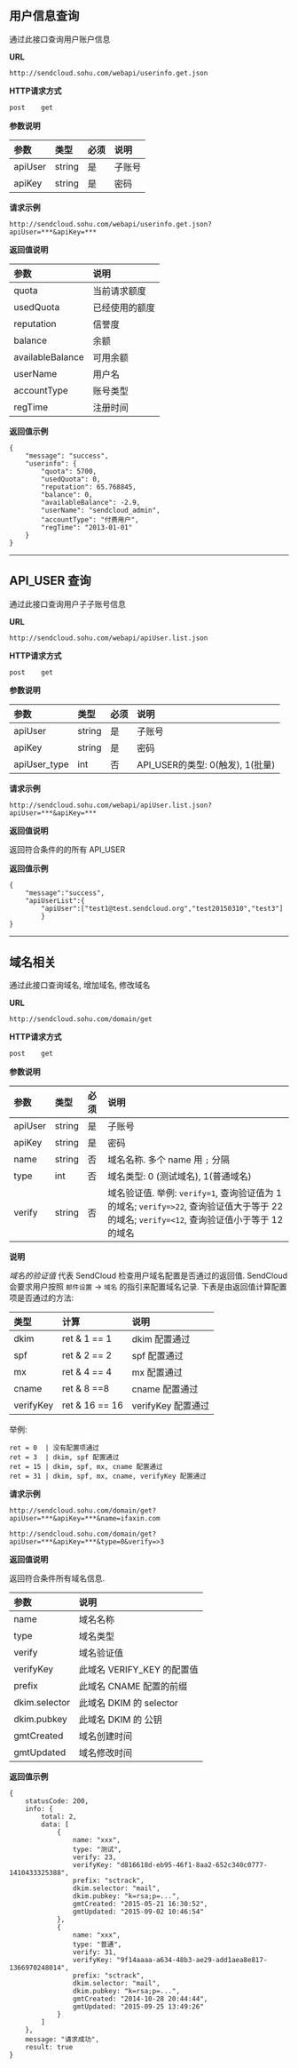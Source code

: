 
## 用户信息查询
    
通过此接口查询用户账户信息
    
**URL**
```
http://sendcloud.sohu.com/webapi/userinfo.get.json
```
    
**HTTP请求方式**
```bash
post    get
```
    
**参数说明**
    
|参数|类型|必须|说明|
|:---|:---|:---|:---|
|apiUser|string|是|子账号|
|apiKey|string|是|密码|
    
**请求示例**
```
http://sendcloud.sohu.com/webapi/userinfo.get.json?apiUser=***&apiKey=*** 
```
    
**返回值说明**
    
|参数|说明|
|:---|:---|
|quota|当前请求额度|
|usedQuota|已经使用的额度|
|reputation|信誉度|
|balance|余额|
|availableBalance|可用余额|
|userName|用户名|
|accountType|账号类型|
|regTime|注册时间|
    
**返回值示例**
```
{
    "message": "success",
    "userinfo": {
        "quota": 5700,
        "usedQuota": 0,
        "reputation": 65.768845,
        "balance": 0,
        "availableBalance": -2.9,
        "userName": "sendcloud_admin",
        "accountType": "付费用户",
        "regTime": "2013-01-01"
    }
}
```

- - -

## API_USER 查询
    
通过此接口查询用户子子账号信息
    
**URL**
```
http://sendcloud.sohu.com/webapi/apiUser.list.json
```
    
**HTTP请求方式**
```bash
post    get
```
    
**参数说明**
    
|参数|类型|必须|说明|
|:---|:---|:---|:---|
|apiUser|string|是|子账号|
|apiKey|string|是|密码|
|apiUser_type|int|否|API_USER的类型: 0(触发), 1(批量)|
    
**请求示例**
```
http://sendcloud.sohu.com/webapi/apiUser.list.json?apiUser=***&apiKey=*** 
```
    
**返回值说明**
    
返回符合条件的的所有 API_USER

**返回值示例**
```
{
    "message":"success",
    "apiUserList":{
        "apiUser":["test1@test.sendcloud.org","test20150310","test3"]
        }
}
```
    
- - -

## 域名相关
    
通过此接口查询域名, 增加域名, 修改域名
    
**URL**
```
http://sendcloud.sohu.com/domain/get
```
    
**HTTP请求方式**
```bash
post    get
```
    
**参数说明**
    
|参数|类型|必须|说明|
|:---|:---|:---|:---|
|apiUser|string|是|子账号|
|apiKey|string|是|密码|
|name|string|否|域名名称. 多个 name 用 `;` 分隔|
|type|int|否|域名类型: 0 (测试域名), 1(普通域名)|
|verify|string|否|域名验证值. 举例: `verify=1`, 查询验证值为 1 的域名; `verify=>22`, 查询验证值大于等于 22 的域名; `verify=<12`, 查询验证值小于等于 12 的域名|

**说明**

*域名的验证值* 代表 SendCloud 检查用户域名配置是否通过的返回值. SendCloud 会要求用户按照 `邮件设置` -> `域名` 的指引来配置域名记录. 下表是由返回值计算配置项是否通过的方法: 

|类型|计算|说明|
|:---|:---|:---|
|dkim|ret & 1 == 1|dkim 配置通过|
|spf|ret & 2 == 2|spf 配置通过|
|mx|ret & 4 == 4|mx 配置通过|
|cname|ret & 8 ==8|cname 配置通过|
|verifyKey|ret & 16 == 16|verifyKey 配置通过|

举例: 
```
ret = 0  | 没有配置项通过
ret = 3  | dkim, spf 配置通过
ret = 15 | dkim, spf, mx, cname 配置通过
ret = 31 | dkim, spf, mx, cname, verifyKey 配置通过
```

**请求示例**
```
http://sendcloud.sohu.com/domain/get?apiUser=***&apiKey=***&name=ifaxin.com
```

```
http://sendcloud.sohu.com/domain/get?apiUser=***&apiKey=***&type=0&verify=>3
```
    
**返回值说明**
    
返回符合条件所有域名信息.
    
|参数|说明|
|:---|:---|
|name|域名名称|
|type|域名类型|
|verify|域名验证值|
|verifyKey|此域名 VERIFY_KEY 的配置值|
|prefix|此域名 CNAME 配置的前缀|
|dkim.selector|此域名 DKIM 的 selector|
|dkim.pubkey|此域名 DKIM 的 公钥|
|gmtCreated|域名创建时间|
|gmtUpdated|域名修改时间|

**返回值示例**
```
{
    statusCode: 200,
    info: {
        total: 2,
        data: [
            {
                name: "xxx",
                type: "测试",
                verify: 23,
                verifyKey: "d816618d-eb95-46f1-8aa2-652c340c0777-1410433325388",
                prefix: "sctrack",
                dkim.selector: "mail",
                dkim.pubkey: "k=rsa;p=...",
                gmtCreated: "2015-05-21 16:30:52",
                gmtUpdated: "2015-09-02 10:46:54"
            },
            {
                name: "xxx",
                type: "普通",
                verify: 31,
                verifyKey: "9f14aaaa-a634-48b3-ae29-add1aea8e817-1366970248014",
                prefix: "sctrack",
                dkim.selector: "mail",
                dkim.pubkey: "k=rsa;p=...",
                gmtCreated: "2014-10-28 20:44:44",
                gmtUpdated: "2015-09-25 13:49:26"
            }
        ]
    },
    message: "请求成功",
    result: true
}
```
    
